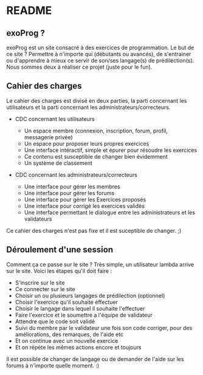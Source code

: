 README
======

exoProg ?
---------

exoProg est un site consacré à des exercices de programmation. Le but de ce site ? Permettre à n'importe qui (débutants ou avancés), de s'entrainer ou d'apprendre à mieux ce servir de son/ses langage(s) de prédiléction(s).
Nous sommes deux à réaliser ce projet (juste pour le fun).

Cahier des charges
------------------

Le cahier des charges est divisé en deux parties, la parti concernant les utilisateurs et la parti concernant les administrateurs/correcteurs.

 * CDC concernant les utilisateurs
	 * Un espace membre (connexion, inscription, forum, profil, messagerie privée)
	 * Un espace pour proposer leurs propres exercices
	 * Une interface intéractif, simple et épurer pour résoudre les exercices
	 * Ce contenu est susceptible de changer bien évidemment
	 * Un système de classement

 * CDC concernant les administrateurs/correcteurs
   * Une interface pour gérer les membres
   * Une interface pour gérer les forums
   * Une interface pour gérer les Exercices proposés
   * Une interface pour corrigé les exercices validés
   * Une interface permettant le dialogue entre les administrateurs et les validateurs

Ce cahier des charges n'est pas fixe et il est suceptible de changer. ;)

Déroulement d'une session
-------------------------

Comment ça ce passe sur le site ? Très simple, un utilisateur lambda arrive sur le site. Voici les étapes qu'il doit faire :
 * S'inscrire sur le site
 * Ce connecter sur le site
 * Choisir un ou plusieurs langages de prédilection (optionnel)
 * Choisir l'exercice qu'il souhaite éffectuer
 * Choisir le langage dans lequel il souhaite l'effectuer
 * Faire l'exercice et le soumettre a l'équipe de validateur
 * Attendre que le code soit validé
 * Suivi du membre par le validateur une fois son code corriger, pour des améliorations, des remarques, de l'aide etc
 * Et on continue avec un nouvelle exercice
 * Et on répète les mêmes actions encore et toujours

Il est possible de changer de langage ou de demander de l'aide sur les forums à n'importe quelle moment. :)
